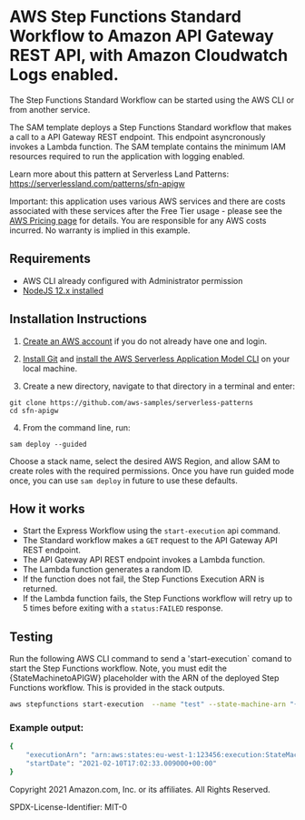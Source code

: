 # AWS Step Functions Standard Workflow to Amazon API Gateway REST API, with Amazon Cloudwatch Logs enabled.

The Step Functions Standard Workflow can be started using the AWS CLI or from another service.

The SAM template deploys a Step Functions Standard workflow that makes a call to a API Gateway REST endpoint. This endpoint asyncronously invokes a Lambda function. The SAM template contains the minimum IAM resources required to run the application with logging enabled.

Learn more about this pattern at Serverless Land Patterns: https://serverlessland.com/patterns/sfn-apigw

Important: this application uses various AWS services and there are costs associated with these services after the Free Tier usage - please see the [AWS Pricing page](https://aws.amazon.com/pricing/) for details. You are responsible for any AWS costs incurred. No warranty is implied in this example.

## Requirements

* AWS CLI already configured with Administrator permission
* [NodeJS 12.x installed](https://nodejs.org/en/download/)

## Installation Instructions

1. [Create an AWS account](https://portal.aws.amazon.com/gp/aws/developer/registration/index.html) if you do not already have one and login.

1. [Install Git](https://git-scm.com/book/en/v2/Getting-Started-Installing-Git) and [install the AWS Serverless Application Model CLI](https://docs.aws.amazon.com/serverless-application-model/latest/developerguide/serverless-sam-cli-install.html) on your local machine.

1. Create a new directory, navigate to that directory in a terminal and enter:
```
git clone https://github.com/aws-samples/serverless-patterns
cd sfn-apigw
```

4. From the command line, run:
```
sam deploy --guided
```
Choose a stack name, select the desired AWS Region, and allow SAM to create roles with the required permissions. Once you have run guided mode once, you can use `sam deploy` in future to use these defaults.

## How it works

* Start the Express Workflow using the `start-execution` api command.
* The Standard workflow makes a `GET` request to the API Gateway API REST endpoint.
* The API Gateway API REST endpoint invokes a Lambda function.
* The Lambda function generates a random ID.
* If the function does not fail, the Step Functions Execution ARN is returned.
* If the Lambda function fails, the Step Functions workflow will retry up to 5 times before exiting with a `status:FAILED` response.

## Testing

Run the following AWS CLI command to send a 'start-execution` comand to start the Step Functions workflow. Note, you must edit the {StateMachinetoAPIGW} placeholder with the ARN of the deployed Step Functions workflow. This is provided in the stack outputs.

```bash
aws stepfunctions start-execution  --name "test" --state-machine-arn "{StateMachinetoAPIGW}" --input "{\"message\":\"hello\"}"
```

### Example output:

```bash
{
    "executionArn": "arn:aws:states:eu-west-1:123456:execution:StateMachinetoAPIGW-hwTnEeeEGdgy:test",
    "startDate": "2021-02-10T17:02:33.009000+00:00"
}
```
Copyright 2021 Amazon.com, Inc. or its affiliates. All Rights Reserved.

SPDX-License-Identifier: MIT-0
